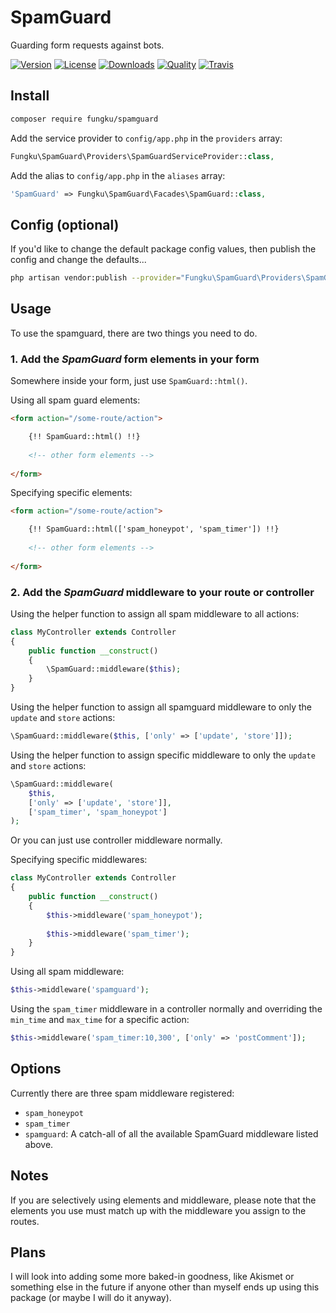 # SpamGuard

Guarding form requests against bots.

[![Version](https://img.shields.io/packagist/v/fungku/spamguard.svg?style=flat-square)](https://packagist.org/packages/fungku/spamguard)
[![License](https://img.shields.io/packagist/l/fungku/spamguard.svg?style=flat-square)](https://packagist.org/packages/fungku/spamguard)
[![Downloads](https://img.shields.io/packagist/dt/fungku/spamguard.svg?style=flat-square)](https://packagist.org/packages/fungku/spamguard)
[![Quality](https://img.shields.io/scrutinizer/g/fungku/laravel-spamguard.svg?style=flat-square)](https://scrutinizer-ci.com/g/fungku/laravel-spamguard/)
[![Travis](https://img.shields.io/travis/fungku/laravel-spamguard.svg?style=flat-square)](https://travis-ci.org/fungku/laravel-spamguard)

## Install

```bash
composer require fungku/spamguard
```

Add the service provider to `config/app.php` in the `providers` array:

```php
Fungku\SpamGuard\Providers\SpamGuardServiceProvider::class,
```

Add the alias to `config/app.php` in the `aliases` array:

```php
'SpamGuard' => Fungku\SpamGuard\Facades\SpamGuard::class,
```

## Config (optional)

If you'd like to change the default package config values, then publish the config and change the defaults...

```bash
php artisan vendor:publish --provider="Fungku\SpamGuard\Providers\SpamGuardConfigServiceProvider" --tag="config"
```

## Usage

To use the spamguard, there are two things you need to do.

### 1. Add the *SpamGuard* form elements in your form

Somewhere inside your form, just use `SpamGuard::html()`.

Using all spam guard elements:

```html
<form action="/some-route/action">

    {!! SpamGuard::html() !!}
    
    <!-- other form elements -->
    
</form>
```

Specifying specific elements:

```html
<form action="/some-route/action">

    {!! SpamGuard::html(['spam_honeypot', 'spam_timer']) !!}
    
    <!-- other form elements -->
    
</form>
```

### 2. Add the *SpamGuard* middleware to your route or controller

Using the helper function to assign all spam middleware to all actions:

```php
class MyController extends Controller
{
    public function __construct()
    {
        \SpamGuard::middleware($this);
    }
}
```

Using the helper function to assign all spamguard middleware to only the `update` and `store` actions:

```php
\SpamGuard::middleware($this, ['only' => ['update', 'store']]);
```

Using the helper function to assign specific middleware to only the `update` and `store` actions:

```php
\SpamGuard::middleware(
    $this,
    ['only' => ['update', 'store']],
    ['spam_timer', 'spam_honeypot']
);
```

Or you can just use controller middleware normally.

Specifying specific middlewares:

```php
class MyController extends Controller
{
    public function __construct()
    {
        $this->middleware('spam_honeypot');
        
        $this->middleware('spam_timer');
    }
}
```

Using all spam middleware:

```php
$this->middleware('spamguard');
```

Using the `spam_timer` middleware in a controller normally and overriding the `min_time` and `max_time` for a specific action:

```php
$this->middleware('spam_timer:10,300', ['only' => 'postComment']);
```

## Options

Currently there are three spam middleware registered:
 
- `spam_honeypot` 
- `spam_timer`
- `spamguard`: A catch-all of all the available SpamGuard middleware listed above.

## Notes

If you are selectively using elements and middleware, please note that the elements you use must match up with the
middleware you assign to the routes.

## Plans

I will look into adding some more baked-in goodness, like Akismet or something else in the future if anyone other than
myself ends up using this package (or maybe I will do it anyway).

